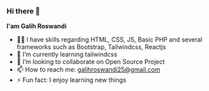 ### Hi there 👋


**I'am Galih Roswandi**

- 👩‍💻 I have skills regarding HTML, CSS, JS, Basic PHP and several frameworks such as Bootstrap, Tailwindcss, Reactjs
- 🌱 I’m currently learning tailwindcss
- 👯 I’m looking to collaborate on Open Source Project
- 📫 How to reach me: galihroswandi25@gmail.com
- ⚡ Fun fact: I enjoy learning new things
